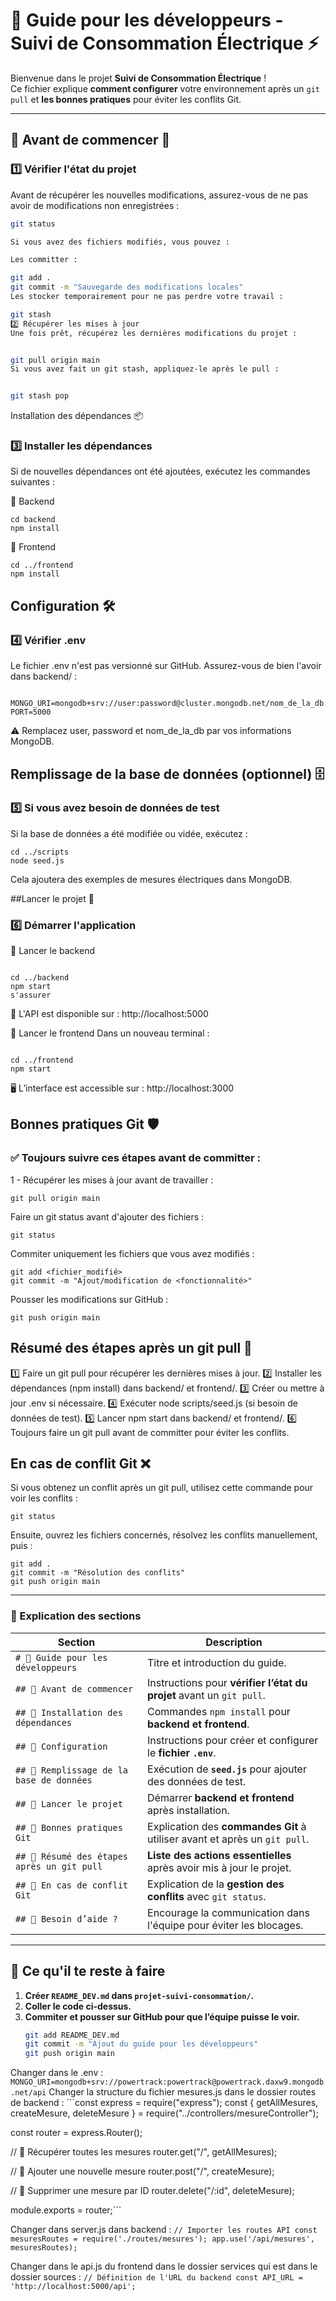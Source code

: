 # 📖 Guide pour les développeurs - Suivi de Consommation Électrique ⚡

Bienvenue dans le projet **Suivi de Consommation Électrique** !  
Ce fichier explique **comment configurer** votre environnement après un `git pull` et **les bonnes pratiques** pour éviter les conflits Git.

---

## 📌 Avant de commencer 🚀

### **1️⃣ Vérifier l'état du projet**
Avant de récupérer les nouvelles modifications, assurez-vous de ne pas avoir de modifications non enregistrées :
```bash
git status

Si vous avez des fichiers modifiés, vous pouvez :

Les committer :

git add .
git commit -m "Sauvegarde des modifications locales"
Les stocker temporairement pour ne pas perdre votre travail :

git stash
2️⃣ Récupérer les mises à jour
Une fois prêt, récupérez les dernières modifications du projet :


git pull origin main
Si vous avez fait un git stash, appliquez-le après le pull :


git stash pop
```


Installation des dépendances 📦
### 3️⃣ Installer les dépendances
Si de nouvelles dépendances ont été ajoutées, exécutez les commandes suivantes :

🔹 Backend
```
cd backend
npm install
```
🔹 Frontend
```
cd ../frontend
npm install
```


## Configuration 🛠️


### 4️⃣ Vérifier .env
Le fichier .env n'est pas versionné sur GitHub. Assurez-vous de bien l'avoir dans backend/ :

```

MONGO_URI=mongodb+srv://user:password@cluster.mongodb.net/nom_de_la_db
PORT=5000
```

⚠️ Remplacez user, password et nom_de_la_db par vos informations MongoDB.

## Remplissage de la base de données (optionnel) 🗄️
### 5️⃣ Si vous avez besoin de données de test
Si la base de données a été modifiée ou vidée, exécutez :

```
cd ../scripts
node seed.js
```

Cela ajoutera des exemples de mesures électriques dans MongoDB.


##Lancer le projet 🚀
### 6️⃣ Démarrer l'application
🔹 Lancer le backend
```

cd ../backend
npm start
s'assurer 
```

📡 L'API est disponible sur : http://localhost:5000

🔹 Lancer le frontend
Dans un nouveau terminal :

```

cd ../frontend
npm start
```

🖥️ L’interface est accessible sur : http://localhost:3000




## Bonnes pratiques Git 🛡️
### ✅ Toujours suivre ces étapes avant de committer :
1 - Récupérer les mises à jour avant de travailler :

```git pull origin main```


Faire un git status avant d'ajouter des fichiers :

`git status`


Commiter uniquement les fichiers que vous avez modifiés :

```
git add <fichier_modifié>
git commit -m "Ajout/modification de <fonctionnalité>"
```

Pousser les modifications sur GitHub :

```git push origin main```

## Résumé des étapes après un git pull 🔄

1️⃣ Faire un git pull pour récupérer les dernières mises à jour.
2️⃣ Installer les dépendances (npm install) dans backend/ et frontend/.
3️⃣ Créer ou mettre à jour .env si nécessaire.
4️⃣ Exécuter node scripts/seed.js (si besoin de données de test).
5️⃣ Lancer npm start dans backend/ et frontend/.
6️⃣ Toujours faire un git pull avant de committer pour éviter les conflits.

## En cas de conflit Git ❌
Si vous obtenez un conflit après un git pull, utilisez cette commande pour voir les conflits :


```git status ```


Ensuite, ouvrez les fichiers concernés, résolvez les conflits manuellement, puis :

```
git add .
git commit -m "Résolution des conflits"
git push origin main
```




---

### **📌 Explication des sections**
| Section | Description |
|---------|------------|
| `# 📖 Guide pour les développeurs` | Titre et introduction du guide. |
| `## 📌 Avant de commencer` | Instructions pour **vérifier l’état du projet** avant un `git pull`. |
| `## 📌 Installation des dépendances` | Commandes `npm install` pour **backend et frontend**. |
| `## 📌 Configuration` | Instructions pour créer et configurer le **fichier `.env`**. |
| `## 📌 Remplissage de la base de données` | Exécution de **`seed.js`** pour ajouter des données de test. |
| `## 📌 Lancer le projet` | Démarrer **backend et frontend** après installation. |
| `## 📌 Bonnes pratiques Git` | Explication des **commandes Git** à utiliser avant et après un `git pull`. |
| `## 📌 Résumé des étapes après un git pull` | **Liste des actions essentielles** après avoir mis à jour le projet. |
| `## 📌 En cas de conflit Git` | Explication de la **gestion des conflits** avec `git status`. |
| `## 📌 Besoin d’aide ?` | Encourage la communication dans l'équipe pour éviter les blocages. |

---

## **📌 Ce qu'il te reste à faire**
1. **Créer `README_DEV.md` dans `projet-suivi-consommation/`.**
2. **Coller le code ci-dessus.**
3. **Commiter et pousser sur GitHub pour que l’équipe puisse le voir.**
   ```bash
   git add README_DEV.md
   git commit -m "Ajout du guide pour les développeurs"
   git push origin main


Changer dans le .env : ```MONGO_URI=mongodb+srv://powertrack:powertrack@powertrack.daxw9.mongodb.net/api```
Changer la structure du fichier mesures.js dans le dossier routes  de backend : ```const express = require("express");
const { getAllMesures, createMesure, deleteMesure } = require("../controllers/mesureController");

const router = express.Router();

// :pushpin: Récupérer toutes les mesures
router.get("/", getAllMesures);

// :pushpin: Ajouter une nouvelle mesure
router.post("/", createMesure);

// :pushpin: Supprimer une mesure par ID
router.delete("/:id", deleteMesure);

module.exports = router;```

Changer dans server.js dans backend : ```// Importer les routes API
const mesuresRoutes = require('./routes/mesures');
app.use('/api/mesures', mesuresRoutes);```

Changer dans le api.js du frontend dans le dossier services qui est dans le dossier sources : ```// Définition de l'URL du backend
const API_URL = 'http://localhost:5000/api';```
